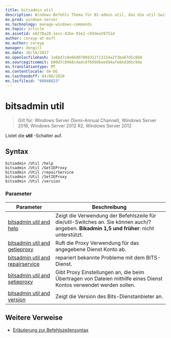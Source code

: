 ```yaml
---
title: bitsadmin util
description: Windows-Befehls Thema für BI-admin util, das die util-Switches auflistet.
ms.prod: windows-server
ms.technology: manage-windows-commands
ms.topic: article
ms.assetid: e8278a28-1ecc-42be-92e2-c93dee59751d
author: coreyp-at-msft
ms.author: coreyp
manager: dongill
ms.date: 10/16/2017
ms.openlocfilehash: 1e6bd7c8e66407869312713154a2f3ba87d5c860
ms.sourcegitcommit: b00d7c8968c4adc8f699dbee694afe6ed36bc9de
ms.translationtype: MT
ms.contentlocale: de-DE
ms.lasthandoff: 04/08/2020
ms.locfileid: "80848823"
---
```

# <a name="bitsadmin-util"></a>bitsadmin util

> Gilt für: Windows Server (Semi-Annual Channel), Windows Server 2016, Windows Server 2012 R2, Windows Server 2012

Listet die **util** -Schalter auf.

## <a name="syntax"></a>Syntax

```
bitsadmin /Util /help
bitsadmin /Util /GetIEProxy
bitsadmin /Util /repairService
bitsadmin /Util /SetIEProxy
bitsadmin /Util /version
```

### <a name="parameters"></a>Parameter

|Parameter|Beschreibung|
|-------|--------|
|[bitsadmin util and help](bitsadmin-util-and-help.md)|Zeigt die Verwendung der Befehlszeile für die/util-Switches an. Sie können auch/? angeben. **Bikadmin 1,5 und früher**: nicht unterstützt.|
|[bitsadmin util and getieproxy](bitsadmin-util-and-getieproxy.md)|Ruft die Proxy Verwendung für das angegebene Dienst Konto ab.|
|[bitsadmin util and repairservice](bitsadmin-util-and-repairservice.md)|repariert bekannte Probleme mit dem BITS-Dienst.|
|[bitsadmin util and setieproxy](bitsadmin-util-and-setieproxy.md)|Gibt Proxy Einstellungen an, die beim Übertragen von Dateien mithilfe eines Dienst Kontos verwendet werden sollen.|
|[bitsadmin util and version](bitsadmin-util-and-version.md)|Zeigt die Version des Bits-Dienstanbieter an.|

## <a name="additional-references"></a>Weitere Verweise

- [Erläuterung zur Befehlszeilensyntax](command-line-syntax-key.md)
